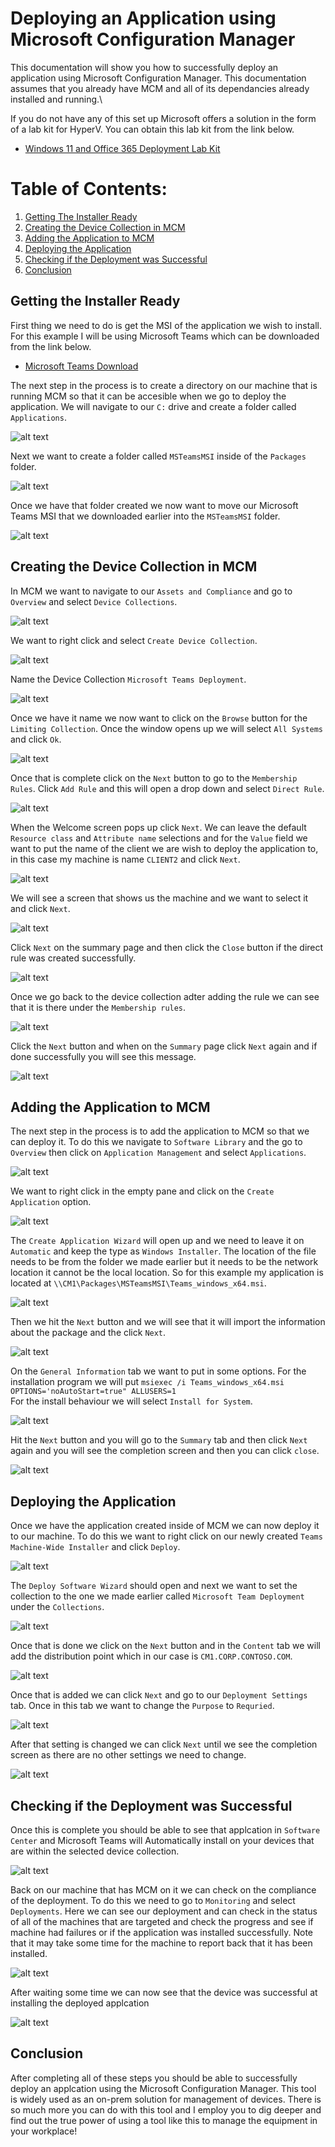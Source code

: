# Deploying an Application using Microsoft Configuration Manager

This documentation will show you how to successfully deploy an application using Microsoft Configuration Manager. This documentation assumes that you already have MCM and all of its dependancies already installed and running.\

If you do not have any of this set up Microsoft offers a solution in the form of a lab kit for HyperV. You can obtain this lab kit from the link below.
- [Windows 11 and Office 365 Deployment Lab Kit](https://www.microsoft.com/en-us/evalcenter/download-windows-11-office-365-lab-kit)

# Table of Contents:
1. [Getting The Installer Ready](#Getting-the-Installer-Ready)
2. [Creating the Device Collection in MCM](#Creating-the-Device-Collection-in-MCM)
3. [Adding the Application to MCM](#Adding-the-Application-to-MCM)
4. [Deploying the Application](#Deploying-the-Application)
5. [Checking if the Deployment was Successful](#Checking-if-the-Deployment-was-Successful)
6. [Conclusion](#Conclusion)

## Getting the Installer Ready
First thing we need to do is get the MSI of the application we wish to install. For this example I will be using Microsoft Teams which can be downloaded from the link below.
- [Microsoft Teams Download](https://teams.microsoft.com/downloads/desktopurl?env=production&plat=windows&arch=x64&managedInstaller=true&download=true)

The next step in the process is to create a directory on our machine that is running MCM so that it can be accesible when we go to deploy the application. We will navigate to our `C:` drive and create a folder called `Applications`.

![alt text](_images/1-packages-folder.png)

Next we want to create a folder called `MSTeamsMSI` inside of the `Packages` folder.

![alt text](_images/2-msteams-folder.png)

Once we have that folder created we now want to move our Microsoft Teams MSI that we downloaded earlier into the `MSTeamsMSI` folder.

![alt text](_images/3-msi-inside-folder.png)

## Creating the Device Collection in MCM

In MCM we want to navigate to our `Assets and Compliance` and go to `Overview` and select `Device Collections`.

![alt text](_images/4-create-device-collection.png)

We want to right click and select `Create Device Collection`.

![alt text](_images/5-device-collection-creation.png)

Name the Device Collection `Microsoft Teams Deployment`.

![alt text](_images/6-name-collection.png)

Once we have it name we now want to click on the `Browse` button for the `Limiting Collection`. Once the window opens up we will select `All Systems` and click `Ok`.

![alt text](_images/7-select-all-systems.png)

Once that is complete click on the `Next` button to go to the `Membership Rules`. Click `Add Rule` and this will open a drop down and select `Direct Rule`.

![alt text](_images/8-direct-rule.png)

When the Welcome screen pops up click `Next`. We can leave the default `Resource class` and `Attribute name` selections and for the `Value` field we want to put the name of the client we are wish to deploy the application to, in this case my machine is name `CLIENT2` and click `Next`.

![alt text](_images/9-select-resources.png)

We will see a screen that shows us the machine and we want to select it and click `Next`.

![alt text](_images/10-selecting-device.png)

Click `Next` on the summary page and then click the `Close` button if the direct rule was created successfully.

![alt text](_images/11-device-added.png)

Once we go back to the device collection adter adding the rule we can see that it is there under the `Membership rules`.

![alt text](_images/12-membership-rule-created.png)

Click the `Next` button and when on the `Summary` page click `Next` again and if done successfully you will see this message.

![alt text](_images/13-collected-created.png)

## Adding the Application to MCM

The next step in the process is to add the application to MCM so that we can deploy it. To do this we navigate to `Software Library`
and the go to `Overview` then click on `Application Management` and select `Applications`.

![alt text](_images/14-application-management.png)

We want to right click in the empty pane and click on the `Create Application` option.

![alt text](_images/15-create-application.png)

The `Create Application Wizard` will open up and we need to leave it on `Automatic` and keep the type as `Windows Installer`. 
The location of the file needs to be from the folder we made earlier but it needs to be the network location it cannot be the local location. 
So for this example my application is located at `\\CM1\Packages\MSTeamsMSI\Teams_windows_x64.msi`. 

![alt text](_images/16-selecting-package.png)

Then we hit the `Next` button and we will see that it will import the information about the package and the click `Next`.

![alt text](_images/17-package-info-import.png)

On the `General Information` tab we want to put in some options. For the installation program we will put `msiexec /i Teams_windows_x64.msi OPTIONS='noAutoStart=true" ALLUSERS=1`\
For the install behaviour we will select `Install for System`.

![alt text](_images/18-app-general-info.png)

Hit the `Next` button and you will go to the `Summary` tab and then click `Next` again and you will see the completion screen and then you can click `close`.

![alt text](_images/19-app-created.png)

## Deploying the Application

Once we have the application created inside of MCM we can now deploy it to our machine. To do this we want to right click on our 
newly created `Teams Machine-Wide Installer` and click `Deploy`.

![alt text](_images/20-deploying-the-app.png)

The `Deploy Software Wizard` should open and next we want to set the collection to the one we made earlier called `Microsoft Team Deployment` under the `Collections`.

![alt text](_images/21-selecting-device-collection.png)

Once that is done we click on the `Next` button and in the `Content` tab we will add the distribution point which in our case is `CM1.CORP.CONTOSO.COM`.

![alt text](_images/22-selecting-dp.png)

Once that is added we can click `Next` and go to our `Deployment Settings` tab. Once in this tab we want to change the `Purpose` to `Requried`.

![alt text](_images/23-require-install.png)

After that setting is changed we can click `Next` until we see the completion screen as there are no other settings we need to change.

![alt text](_images/24-deployment-created.png)

## Checking if the Deployment was Successful

Once this is complete you should be able to see that applcation in `Software Center` and Microsoft Teams will Automatically install on your devices that are within the selected device collection.

![alt text](_images/25-software-center.png)

Back on our machine that has MCM on it we can check on the compliance of the deployment. To do this we need to go to `Monitoring` and select `Deployments`. Here we can see our deployment and can check in the status of all of the machines that are targeted and check 
the progress and see if machine had failures or if the application was installed successfully. Note that it may take some time for the machine to report back that it has been installed.

![alt text](_images/26-monitoring.png)

After waiting some time we can now see that the device was successful at installing the deployed applcation

![alt text](_images/27-success-report.png)

## Conclusion

After completing all of these steps you should be able to successfully deploy an applcation using the Microsoft Configuration Manager. This tool is widely used as an 
on-prem solution for management of devices. There is so much more you can do with this tool and I employ you to dig deeper and find out the true power of using a tool
like this to manage the equipment in your workplace!